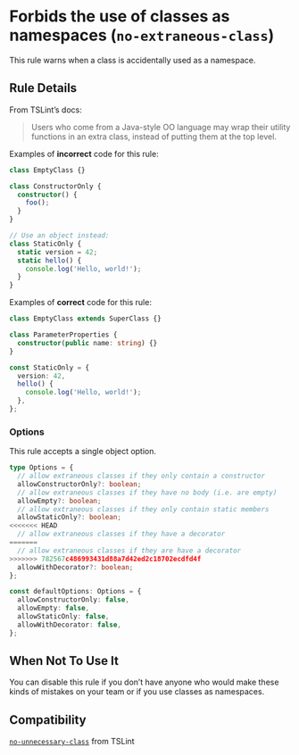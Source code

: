 # Forbids the use of classes as namespaces (`no-extraneous-class`)

This rule warns when a class is accidentally used as a namespace.

## Rule Details

From TSLint’s docs:

> Users who come from a Java-style OO language may wrap their utility functions in an extra class,
> instead of putting them at the top level.

Examples of **incorrect** code for this rule:

```ts
class EmptyClass {}

class ConstructorOnly {
  constructor() {
    foo();
  }
}

// Use an object instead:
class StaticOnly {
  static version = 42;
  static hello() {
    console.log('Hello, world!');
  }
}
```

Examples of **correct** code for this rule:

```ts
class EmptyClass extends SuperClass {}

class ParameterProperties {
  constructor(public name: string) {}
}

const StaticOnly = {
  version: 42,
  hello() {
    console.log('Hello, world!');
  },
};
```

### Options

This rule accepts a single object option.

```ts
type Options = {
  // allow extraneous classes if they only contain a constructor
  allowConstructorOnly?: boolean;
  // allow extraneous classes if they have no body (i.e. are empty)
  allowEmpty?: boolean;
  // allow extraneous classes if they only contain static members
  allowStaticOnly?: boolean;
<<<<<<< HEAD
  // allow extraneous classes if they have a decorator
=======
  // allow extraneous classes if they are have a decorator
>>>>>>> 782567c486993431d88a7d42ed2c18702ecdfd4f
  allowWithDecorator?: boolean;
};

const defaultOptions: Options = {
  allowConstructorOnly: false,
  allowEmpty: false,
  allowStaticOnly: false,
  allowWithDecorator: false,
};
```

## When Not To Use It

You can disable this rule if you don’t have anyone who would make these kinds of mistakes on your
team or if you use classes as namespaces.

## Compatibility

[`no-unnecessary-class`](https://palantir.github.io/tslint/rules/no-unnecessary-class/) from TSLint
